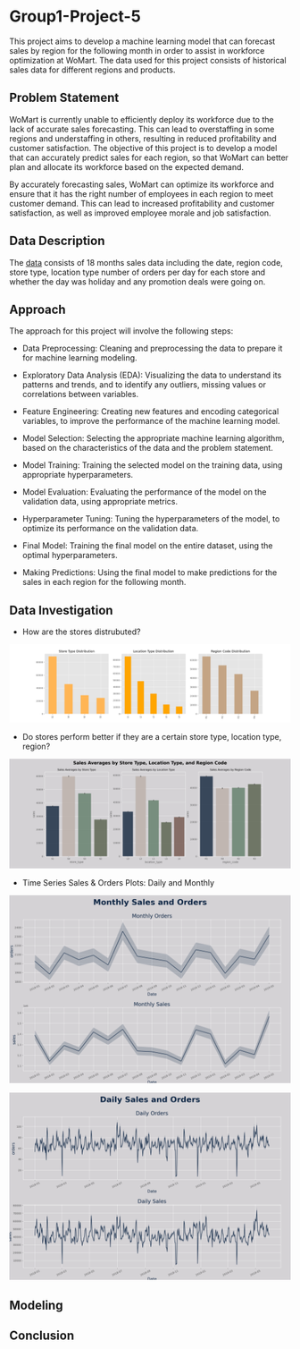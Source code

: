 # Group1-Project-5
This project aims to develop a machine learning model that can forecast sales by region for the following month in order to assist in workforce optimization at WoMart. The data used for this project consists of historical sales data for different regions and products.

## Problem Statement

WoMart is currently unable to efficiently deploy its workforce due to the lack of accurate sales forecasting. This can lead to overstaffing in some regions and understaffing in others, resulting in reduced profitability and customer satisfaction. The objective of this project is to develop a model that can accurately predict sales for each region, so that WoMart can better plan and allocate its workforce based on the expected demand.

By accurately forecasting sales, WoMart can optimize its workforce and ensure that it has the right number of employees in each region to meet customer demand. This can lead to increased profitability and customer satisfaction, as well as improved employee morale and job satisfaction.

## Data Description

The [data](./data/source_data/TRAIN.csv) consists of 18 months sales data including the date, region code, store type, location type number of orders per day for each store and whether the day was holiday and any promotion deals were going on. 

## Approach
The approach for this project will involve the following steps:

- Data Preprocessing: Cleaning and preprocessing the data to prepare it for machine learning modeling.

- Exploratory Data Analysis (EDA): Visualizing the data to understand its patterns and trends, and to identify any outliers, missing values or correlations between variables.

- Feature Engineering: Creating new features and encoding categorical variables, to improve the performance of the machine learning model.

- Model Selection: Selecting the appropriate machine learning algorithm, based on the characteristics of the data and the problem statement.

- Model Training: Training the selected model on the training data, using appropriate hyperparameters.

- Model Evaluation: Evaluating the performance of the model on the validation data, using appropriate metrics.

- Hyperparameter Tuning: Tuning the hyperparameters of the model, to optimize its performance on the validation data.

- Final Model: Training the final model on the entire dataset, using the optimal hyperparameters.

- Making Predictions: Using the final model to make predictions for the sales in each region for the following month.

## Data Investigation

- How are the stores distrubuted?

![Store Type, Location Type, Region Code Distributions](./image/logidtic_distribution.png)

- Do stores perform better if they are a certain store type, location type, region?

![Sales Averages by Store Type, Location Type, Region Code](./image/sales_ave_by_location.png)

- Time Series Sales & Orders Plots: Daily and Monthly

![Time Series Sales & Orders Plots: Monthly](./image/time_series_monthly.png)

![Time Series Sales & Orders Plots: Daily](./image/time_series_daily.png)

## Modeling

## Conclusion